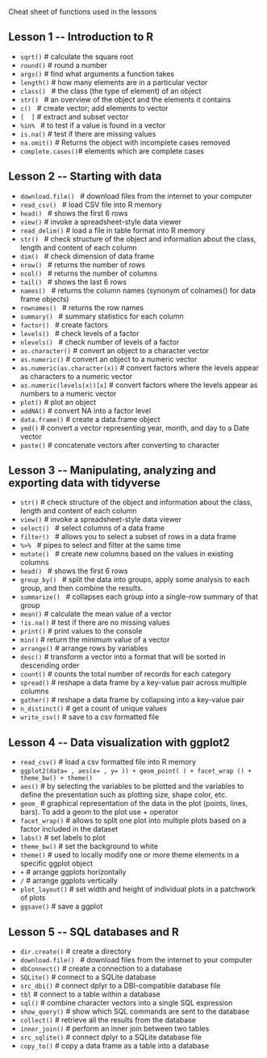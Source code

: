 Cheat sheet of functions used in the lessons

## Lesson 1 -- Introduction to R

  * `sqrt()`    # calculate the square root
  * `round()`   # round a number
  * `args()`    # find what arguments a function takes
  * `length()`  # how many elements are in a particular vector
  * `class() `  # the class (the type of element) of an object
  * `str() `    # an overview of the object and the elements it contains
  * `c() `      # create vector; add elements to vector
  * ` [  ] `    # extract and subset vector
  * `%in% `     # to test if a value is found in a vector
  * `is.na()`   # test if there are missing values
  * `na.omit()` # Returns the object with incomplete cases removed
  * `complete.cases()`# elements which are complete cases

## Lesson 2 -- Starting with data

  * `download.file() ` # download files from the internet to your computer
  * `read_csv() `   # load CSV file into R memory
  * `head() `       # shows the first 6 rows
  * `view()`        # invoke a spreadsheet-style data viewer
  * `read_delim()`  # load a file in table format into R memory
  * `str() `        # check structure of the object and information about the class, length and content of each column
  * `dim() `        # check dimension of data frame
  * `nrow() `       # returns the number of rows
  * `ncol() `       # returns the number of  columns
  * `tail() `       # shows the last 6 rows
  * `names() `      # returns the column names (synonym of colnames() for data frame objects)
  * `rownames() `   # returns the row names
  * `summary() `    # summary statistics for each column
  * `factor() `      # create factors
  * `levels() `      # check levels of a factor
  * `nlevels() `     # check number of levels of a factor
  * `as.character()` # convert an object to a character vector
  * `as.numeric()`   # convert an object to a numeric vector
  * `as.numeric(as.character(x))` # convert factors where the levels appear as characters to a numeric vector
  * `as.numeric(levels(x))[x]` # convert factors where the levels appear as numbers  to a numeric vector
  * `plot()`  # plot an object
  * `addNA()` # convert NA into a factor level
  * `data.frame()`  # create a data.frame object
  * `ymd()` # convert a vector representing year, month, and day to a Date vector
  * `paste()` # concatenate vectors after converting to character

## Lesson 3 -- Manipulating, analyzing and exporting data with tidyverse

  * `str()` # check structure of the object and information about the class, length and content of each column
  * `view()` # invoke a spreadsheet-style data viewer
  * `select() `          # select columns of a data frame
  * `filter() `          # allows you to select a subset of rows in a data frame
  * `%>% `               # pipes to select and filter at the same time
  * `mutate() `          # create new columns based on the values in existing columns
  * `head() `       # shows the first 6 rows
  * `group_by() `        # split the data into groups, apply some analysis to each group, and then combine the results.
  * `summarize() `       # collapses each group into a single-row summary of that group
  * `mean()` # calculate the mean value of a vector  
  * `!is.na()`   # test if there are no missing values
  * `print()` # print values to the console
  * `min()` # return the minimum value of a vector
  * `arrange()` # arrange rows by variables
  * `desc()` # transform a vector into a format that will be sorted in descending order
  * `count()` # counts the total number of records for each category
  * `spread()` # reshape a data frame by a key-value pair across multiple columns
  * `gather()` # reshape a data frame by collapsing into a key-value pair
  * `n_distinct()` # get a count of unique values
  * `write_csv()` # save to a csv formatted file

## Lesson 4 -- Data visualization with ggplot2

  * `read_csv()` # load a csv formatted file into R memory
  * `ggplot2(data= , aes(x= , y= )) + geom_point( ) + facet_wrap () + theme_bw() + theme() `
  * `aes()` # by selecting the variables to be plotted and the variables to
    define the presentation such as plotting size, shape color, etc.
  * `geom_` # graphical representation of the data in the plot (points, lines, bars). To add a geom to the plot use + operator
  * `facet_wrap()` # allows to split one plot into multiple plots based on a factor included in the dataset
  * `labs()` # set labels to plot
  * `theme_bw()`   # set the background to white
  * `theme()`      # used to locally modify one or more theme elements in a specific ggplot object
  * `+`  # arrange ggplots horizontally
  * `/`   # arrange ggplots vertically
  * `plot_layout()`  # set width and height of individual plots in a patchwork of plots
  * `ggsave()` # save a ggplot
  
## Lesson 5 -- SQL databases and R

  * `dir.create()` # create a directory
  * `download.file() ` # download files from the internet to your computer
  * `dbConnect()` # create a connection to a database
  * `SQLite()` # connect to a SQLite database
  * `src_dbi()` # connect dplyr to a DBI-compatible database file
  * `tbl`         # connect to a table within a database
  * `sql()` # combine character vectors into a single SQL expression 
  * `show_query()` # show which SQL commands are sent to the database
  * `collect()`     # retrieve all the results from the database
  * `inner_join()`  # perform an inner join between two tables
  * `src_sqlite()` # connect dplyr to a SQLite database file
  * `copy_to()`     # copy a data frame as a table into a database
